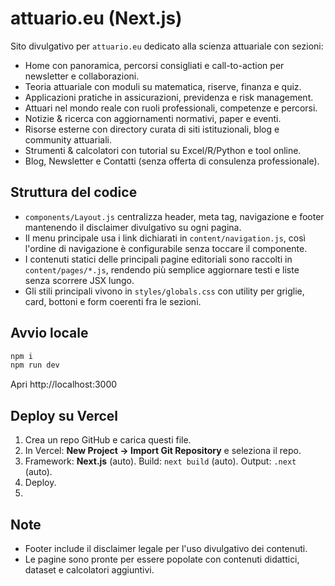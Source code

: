 # attuario.eu (Next.js)

Sito divulgativo per `attuario.eu` dedicato alla scienza attuariale con sezioni:
- Home con panoramica, percorsi consigliati e call-to-action per newsletter e collaborazioni.
- Teoria attuariale con moduli su matematica, riserve, finanza e quiz.
- Applicazioni pratiche in assicurazioni, previdenza e risk management.
- Attuari nel mondo reale con ruoli professionali, competenze e percorsi.
- Notizie & ricerca con aggiornamenti normativi, paper e eventi.
- Risorse esterne con directory curata di siti istituzionali, blog e community attuariali.
- Strumenti & calcolatori con tutorial su Excel/R/Python e tool online.
- Blog, Newsletter e Contatti (senza offerta di consulenza professionale).

## Struttura del codice
- `components/Layout.js` centralizza header, meta tag, navigazione e footer mantenendo il disclaimer divulgativo su ogni pagina.
- Il menu principale usa i link dichiarati in `content/navigation.js`, così l'ordine di navigazione è configurabile senza toccare il componente.
- I contenuti statici delle principali pagine editoriali sono raccolti in `content/pages/*.js`, rendendo più semplice aggiornare testi e liste senza scorrere JSX lungo.
- Gli stili principali vivono in `styles/globals.css` con utility per griglie, card, bottoni e form coerenti fra le sezioni.

## Avvio locale
```bash
npm i
npm run dev
```
Apri http://localhost:3000

## Deploy su Vercel
1. Crea un repo GitHub e carica questi file.
2. In Vercel: **New Project → Import Git Repository** e seleziona il repo.
3. Framework: **Next.js** (auto). Build: `next build` (auto). Output: `.next` (auto).
4. Deploy.
5. 
## Note
- Footer include il disclaimer legale per l'uso divulgativo dei contenuti.
- Le pagine sono pronte per essere popolate con contenuti didattici, dataset e calcolatori aggiuntivi.
